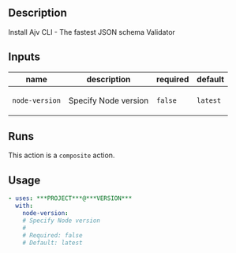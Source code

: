 ## Description

Install Ajv CLI - The fastest JSON schema Validator

## Inputs

| name | description | required | default |
| --- | --- | --- | --- |
| `node-version` | <p>Specify Node version</p> | `false` | `latest` |


## Runs

This action is a `composite` action.

## Usage

```yaml
- uses: ***PROJECT***@***VERSION***
  with:
    node-version:
    # Specify Node version
    #
    # Required: false
    # Default: latest
```



